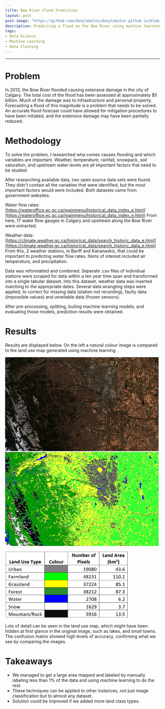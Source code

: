 ```yaml
---
title: Bow River Flood Prediction 
layout: post
post-image: "https://github.com/danylokolos/danylokolos.github.io/blob/main/assets/images/Project02-CalgaryFlood.JPG?raw=true"
description: Predicting a flood on the Bow River using machine learning and multiple open source datasets.    
tags:
- Data Science
- Machine Learning
- Data Cleaning
---
```



---

# **Problem**

In 2013, the Bow River flooded causing extensive damage in the city of Calgary. The total cost of the flood has been assessed at approximately $5 billion. Much of the damage was to infrastructure and personal property. Forecasting a flood of this magnitude is a problem that needs to be solved. An accurate flood forecast could have allowed for mitigation procedures to have been initiated, and the extensive damage may have been partially reduced. 


# **Methodology**

To solve the problem, I researched wha comes causes flooding and which variables are important. Weather, temperature, rainfall, snowpack, soil saturation, and upstream water levels are all important factors that need to be studied. 

After researching available data, two open source data sets were found. They didn't contain all the variables that were identified, but the most important factors would were included. Both datasets came from government websites. 

Water flow rates: [https://wateroffice.ec.gc.ca/mainmenu/historical_data_index_e.html](https://wateroffice.ec.gc.ca/mainmenu/historical_data_index_e.html) 
From here, 17 water flow gauges in Calgary and upstream along the Bow River were extracted.

Weather data: [https://climate.weather.gc.ca/historical_data/search_historic_data_e.html](https://climate.weather.gc.ca/historical_data/search_historic_data_e.html) 
From this, 2 weather stations, in Banff and Kananaskis, that could be important to predicting water flow rates. Items of interest included air temperature, and precipitation.

Data was reformatted and combined. Seperate .csv files of individual stations were scraped for data within a ten year time span and transformed into a single tabular dataset. Into this dataset, weather data was inserted matching to the appropriate dates. Several data wrangling steps were applied, to correct for missing data (station not recording), faulty data (impossible values) and unreliable data (frozen sensors). 

After pre-processing, splitting, builing machine learning models, and evaluating those models, prediction results were obtained. 


# **Results**

Results are displayed below. On the left a natural colour image is compared to the land use map generated using machine learning.

![Raw Satellite Image](https://github.com/danylokolos/danylokolos.github.io/blob/main/assets/images/Project01-Sentinel-2_L2A_True_color_2.png?raw=true)
![Classified Image](https://github.com/danylokolos/danylokolos.github.io/blob/main/assets/images/Project01-KNN_SatelliteClassification_05.png?raw=true)

![Legend](https://github.com/danylokolos/danylokolos.github.io/blob/main/assets/images/Project01-Legend_1.png?raw=true)

Lots of detail can be seen in the land use map, which might have been hidden at first glance in the original image, such as lakes, and small towns. The confusion matrix showed high levels of accuracy, confirming what we see by comparing the images. 

# **Takeaways**

* We managed to get a large area mapped and labeled by manually labeling less than 1% of the data and using machine learning to do the rest.
* These techniques can be applied to other instances, not just image classification but to almost any dataset. 
* Solution could be improved if we added more land class types. 



